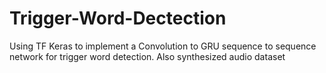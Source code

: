 # Trigger-Word-Dectection
Using TF Keras to implement a Convolution to GRU sequence to sequence network for trigger word detection. Also synthesized audio dataset
